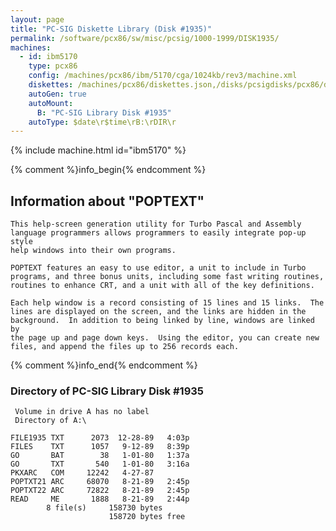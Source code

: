 ```yaml
---
layout: page
title: "PC-SIG Diskette Library (Disk #1935)"
permalink: /software/pcx86/sw/misc/pcsig/1000-1999/DISK1935/
machines:
  - id: ibm5170
    type: pcx86
    config: /machines/pcx86/ibm/5170/cga/1024kb/rev3/machine.xml
    diskettes: /machines/pcx86/diskettes.json,/disks/pcsigdisks/pcx86/diskettes.json
    autoGen: true
    autoMount:
      B: "PC-SIG Library Disk #1935"
    autoType: $date\r$time\rB:\rDIR\r
---
```


{% include machine.html id="ibm5170" %}

{% comment %}info_begin{% endcomment %}

## Information about "POPTEXT"

    This help-screen generation utility for Turbo Pascal and Assembly
    language programmers allows programmers to easily integrate pop-up style
    help windows into their own programs.
    
    POPTEXT features an easy to use editor, a unit to include in Turbo
    programs, and three bonus units, including some fast writing routines,
    routines to enhance CRT, and a unit with all of the key definitions.
    
    Each help window is a record consisting of 15 lines and 15 links.  The
    lines are displayed on the screen, and the links are hidden in the
    background.  In addition to being linked by line, windows are linked by
    the page up and page down keys.  Using the editor, you can create new
    files, and append the files up to 256 records each.
{% comment %}info_end{% endcomment %}


### Directory of PC-SIG Library Disk #1935

     Volume in drive A has no label
     Directory of A:\

    FILE1935 TXT      2073  12-28-89   4:03p
    FILES    TXT      1057   9-12-89   8:39p
    GO       BAT        38   1-01-80   1:37a
    GO       TXT       540   1-01-80   3:16a
    PKXARC   COM     12242   4-27-87
    POPTXT21 ARC     68070   8-21-89   2:45p
    POPTXT22 ARC     72822   8-21-89   2:45p
    READ     ME       1888   8-21-89   2:44p
            8 file(s)     158730 bytes
                          158720 bytes free
